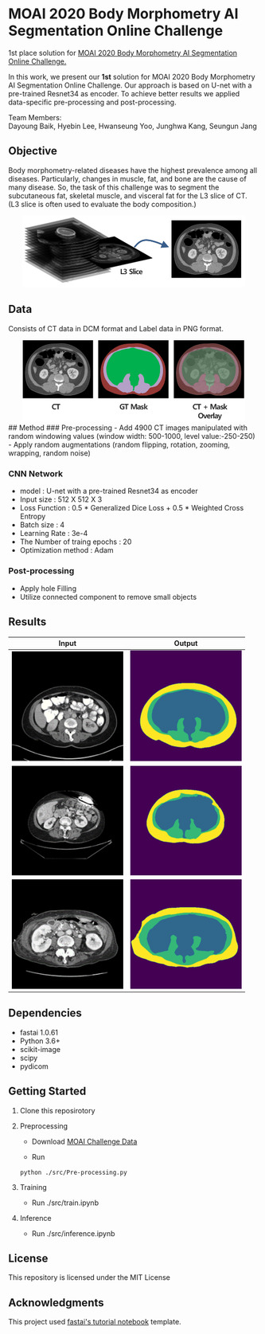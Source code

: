 # MOAI 2020 Body Morphometry AI Segmentation Online Challenge

1st place solution for [MOAI 2020 Body Morphometry AI Segmentation Online Challenge.](https://www.kaggle.com/c/body-morphometry-for-sarcopenia/overview)

In this work, we present our **1st** solution for MOAI 2020 Body Morphometry AI Segmentation Online Challenge. Our approach is based on U-net with a pre-trained Resnet34 as encoder.
To achieve better results we applied data-specific pre-processing and post-processing.


Team Members:  
Dayoung Baik, Hyebin Lee, Hwanseung Yoo, Junghwa Kang, Seungun Jang

## Objective

 Body morphometry-related diseases have the highest prevalence among all diseases. Particularly, changes in muscle, fat, and bone are the cause of many disease. So, the task of this challenge was to segment the subcutaneous fat, skeletal muscle, and visceral fat for the L3 slice of CT. (L3 slice is often used to evaluate the body composition.)


<center>
  <img src="./img/img1.png" width="448">
</center>


## Data  
Consists of CT data in DCM format and Label data in PNG format. 

<center>
  <img src="./img/img2.png" width="448">
</center>
## Method
### Pre-processing
- Add 4900 CT images manipulated with random windowing values (window width: 500-1000, level value:-250-250)
- Apply random augmentations (random flipping, rotation, zooming, wrapping, random noise)

### CNN Network
- model : U-net with a pre-trained Resnet34 as encoder
- Input size : 512 X 512 X 3
- Loss Function : 0.5 * Generalized Dice Loss + 0.5 * Weighted Cross Entropy
- Batch size : 4
- Learning Rate : 3e-4
- The Number of traing epochs : 20
- Optimization method : Adam 

### Post-processing
- Apply hole Filling
- Utilize connected component to remove small objects

## Results
  Input            |   Output
  :---------------:|:------------------:
  <img src="./img/ct1.png" width="224"> | <img src="./img/lb1.png" width="224">
  <img src="./img/ct2.png" width="224"> | <img src="./img/lb2.png" width="224">
  <img src="./img/ct3.png" width="224"> | <img src="./img/lb3.png" width="224">

## Dependencies
- fastai 1.0.61
- Python 3.6+
- scikit-image
- scipy 
- pydicom

## Getting Started
1. Clone this reposirotory
2. Preprocessing
    - Download [MOAI Challenge Data](https://www.kaggle.com/c/body-morphometry-for-sarcopenia/overview)

    - Run 

    ```
    python ./src/Pre-processing.py
    ```

3. Training  

    - Run ./src/train.ipynb

4. Inference  

    - Run ./src/inference.ipynb

## License  
This repository is licensed under the MIT License

## Acknowledgments  
This project used [fastai's tutorial notebook](https://github.com/fastai/course-v3/blob/master/nbs/dl1/lesson3-camvid.ipynb) template.
